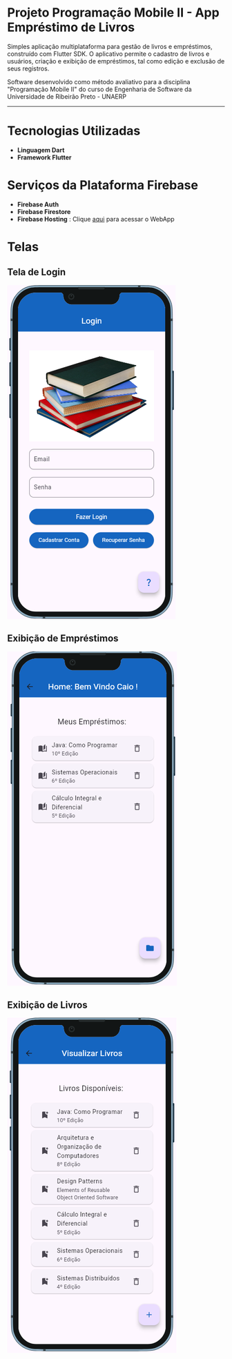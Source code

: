 # Projeto Programação Mobile II - App Empréstimo de Livros

Simples aplicação multiplataforma para gestão de livros e empréstimos, construído com Flutter SDK. O aplicativo permite o cadastro de livros e usuários, criação e exibição de empréstimos, tal como edição e exclusão de seus registros.

Software desenvolvido como método avaliativo para a disciplina "Programação Mobile II" do curso de Engenharia de Software da Universidade de Ribeirão Preto - UNAERP

---

# Tecnologias Utilizadas
- **Linguagem Dart**
- **Framework Flutter**

# Serviços da Plataforma Firebase
- **Firebase Auth**
- **Firebase Firestore**
- **Firebase Hosting** : Clique [aqui](https://app-mobile2-99d9a.web.app/) para acessar o WebApp

# Telas
## Tela de Login
<img src="https://github.com/C-Vieira/AppMobileII/blob/main/assets/images/tela_login.png" />

## Exibição de Empréstimos
<img src="https://github.com/C-Vieira/AppMobileII/blob/main/assets/images/tela_home.png" />

## Exibição de Livros
<img src="https://github.com/C-Vieira/AppMobileII/blob/main/assets/images/tela_livros.png" />
